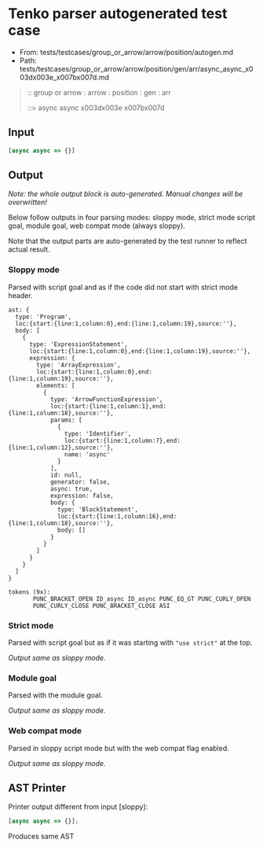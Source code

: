# Tenko parser autogenerated test case

- From: tests/testcases/group_or_arrow/arrow/position/autogen.md
- Path: tests/testcases/group_or_arrow/arrow/position/gen/arr/async_async_x003dx003e_x007bx007d.md

> :: group or arrow : arrow : position : gen : arr
>
> ::> async async x003dx003e x007bx007d

## Input


`````js
[async async => {}]
`````

## Output

_Note: the whole output block is auto-generated. Manual changes will be overwritten!_

Below follow outputs in four parsing modes: sloppy mode, strict mode script goal, module goal, web compat mode (always sloppy).

Note that the output parts are auto-generated by the test runner to reflect actual result.

### Sloppy mode

Parsed with script goal and as if the code did not start with strict mode header.

`````
ast: {
  type: 'Program',
  loc:{start:{line:1,column:0},end:{line:1,column:19},source:''},
  body: [
    {
      type: 'ExpressionStatement',
      loc:{start:{line:1,column:0},end:{line:1,column:19},source:''},
      expression: {
        type: 'ArrayExpression',
        loc:{start:{line:1,column:0},end:{line:1,column:19},source:''},
        elements: [
          {
            type: 'ArrowFunctionExpression',
            loc:{start:{line:1,column:1},end:{line:1,column:18},source:''},
            params: [
              {
                type: 'Identifier',
                loc:{start:{line:1,column:7},end:{line:1,column:12},source:''},
                name: 'async'
              }
            ],
            id: null,
            generator: false,
            async: true,
            expression: false,
            body: {
              type: 'BlockStatement',
              loc:{start:{line:1,column:16},end:{line:1,column:18},source:''},
              body: []
            }
          }
        ]
      }
    }
  ]
}

tokens (9x):
       PUNC_BRACKET_OPEN ID_async ID_async PUNC_EQ_GT PUNC_CURLY_OPEN
       PUNC_CURLY_CLOSE PUNC_BRACKET_CLOSE ASI
`````

### Strict mode

Parsed with script goal but as if it was starting with `"use strict"` at the top.

_Output same as sloppy mode._

### Module goal

Parsed with the module goal.

_Output same as sloppy mode._

### Web compat mode

Parsed in sloppy script mode but with the web compat flag enabled.

_Output same as sloppy mode._

## AST Printer

Printer output different from input [sloppy]:

````js
[async async => {}];
````

Produces same AST
